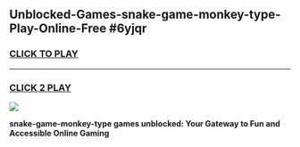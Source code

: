 
## Unblocked-Games-snake-game-monkey-type-Play-Online-Free #6yjqr
<h3>
<a href="https://us.freeplayer.one?title=snake-game-monkey-type&ref=10M">CLICK TO PLAY</a></h3>
<hr>

<h3>
<a href="https://us.freeplayer.one?title=snake-game-monkey-type&ref=10M">CLICK 2 PLAY</a>
  
</h3>

<a href="https://us.freeplayer.one?title=snake-game-monkey-type&ref=10M"><img src="https://clearcache.store/games.png"></a>


**snake-game-monkey-type games unblocked: Your Gateway to Fun and Accessible Online Gaming**
